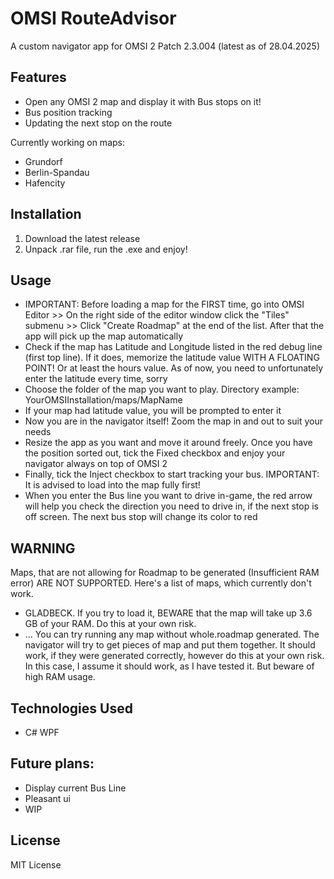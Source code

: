 # OMSI RouteAdvisor
A custom navigator app for OMSI 2 Patch 2.3.004 (latest as of 28.04.2025)

## Features
- Open any OMSI 2 map and display it with Bus stops on it!
- Bus position tracking
- Updating the next stop on the route

Currently working on maps: 
- Grundorf
- Berlin-Spandau
- Hafencity 

## Installation
1. Download the latest release
2. Unpack .rar file, run the .exe and enjoy!

## Usage
- IMPORTANT: Before loading a map for the FIRST time, go into OMSI Editor >> On the right side of the editor window click the "Tiles" submenu >> Click "Create Roadmap" at the end of the list.
After that the app will pick up the map automatically
- Check if the map has Latitude and Longitude listed in the red debug line (first top line). If it does, memorize the latitude value WITH A FLOATING POINT! Or at least the hours value.
As of now, you need to unfortunately enter the latitude every time, sorry
- Choose the folder of the map you want to play. Directory example: YourOMSIInstallation/maps/MapName
- If your map had latitude value, you will be prompted to enter it
- Now you are in the navigator itself! Zoom the map in and out to suit your needs
- Resize the app as you want and move it around freely. Once you have the position sorted out, tick the Fixed checkbox and enjoy your navigator always on top of OMSI 2
- Finally, tick the Inject checkbox to start tracking your bus. IMPORTANT: It is advised to load into the map fully first!
- When you enter the Bus line you want to drive in-game, the red arrow will help you check the direction you need to drive in, if the next stop is off screen. The next bus stop will change its color to red

## WARNING
Maps, that are not allowing for Roadmap to be generated (Insufficient RAM error) ARE NOT SUPPORTED. Here's a list of maps, which currently don't work.
- GLADBECK. If you try to load it, BEWARE that the map will take up 3.6 GB of your RAM. Do this at your own risk.
- ...
You can try running any map without whole.roadmap generated. The navigator will try to get pieces of map and put them together. It should work, if they were generated correctly, however do this at your own risk. In this case, I assume it should work, as I have tested it. But beware of high RAM usage.

## Technologies Used
- C# WPF

## Future plans:
- Display current Bus Line
- Pleasant ui
- WIP

## License
MIT License
